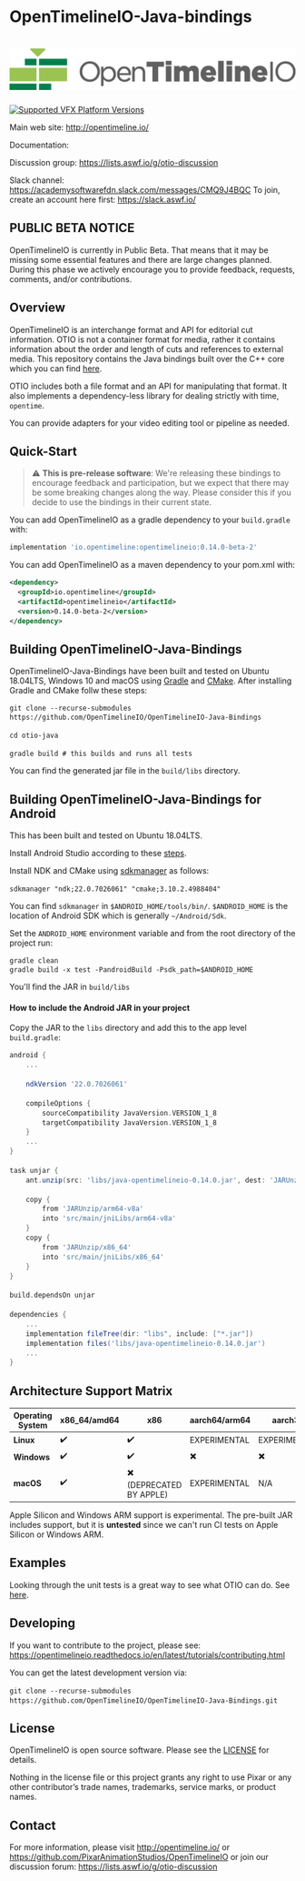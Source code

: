 OpenTimelineIO-Java-bindings
=======
[![OpenTimelineIO](images/opentimelineio-color.svg)](http://opentimeline.io)
==============

[![Supported VFX Platform Versions](https://img.shields.io/badge/vfx%20platform-2016--2020-lightgrey.svg)](http://www.vfxplatform.com/)

Main web site: http://opentimeline.io/

Documentation: 

Discussion group: https://lists.aswf.io/g/otio-discussion

Slack channel: https://academysoftwarefdn.slack.com/messages/CMQ9J4BQC
To join, create an account here first: https://slack.aswf.io/

PUBLIC BETA NOTICE
------------------

OpenTimelineIO is currently in Public Beta. That means that it may be missing
some essential features and there are large changes planned. During this phase
we actively encourage you to provide feedback, requests, comments, and/or
contributions.

Overview
--------

OpenTimelineIO is an interchange format and API for editorial cut information.
OTIO is not a container format for media, rather it contains information about
the order and length of cuts and references to external media. This repository 
contains the Java bindings built over the C++ core which you can find [here](https://github.com/PixarAnimationStudios/OpenTimelineIO).

OTIO includes both a file format and an API for manipulating that format.
It also implements a dependency-less library for dealing strictly with time, `opentime`.

You can provide adapters for your video editing tool or pipeline as needed.

Quick-Start
-----------

> :warning: **This is pre-release software**: We're releasing these bindings to encourage feedback and participation, but we expect that there may be some breaking changes along the way. Please consider this if you decide to use the bindings in their current state.

You can add OpenTimelineIO as a gradle dependency to your `build.gradle` with:

```gradle
implementation 'io.opentimeline:opentimelineio:0.14.0-beta-2'
```

You can add OpenTimelineIO as a maven dependency to your pom.xml with:

```xml
<dependency>
  <groupId>io.opentimeline</groupId>
  <artifactId>opentimelineio</artifactId>
  <version>0.14.0-beta-2</version>
</dependency>
```


Building OpenTimelineIO-Java-Bindings
------------------------

OpenTimelineIO-Java-Bindings have been built and tested on Ubuntu 18.04LTS, Windows 10 and macOS using [Gradle](https://gradle.org/install/) and [CMake](https://cmake.org/download/).
After installing Gradle and CMake follw these steps:

```shell
git clone --recurse-submodules https://github.com/OpenTimelineIO/OpenTimelineIO-Java-Bindings

cd otio-java

gradle build # this builds and runs all tests
```

You can find the generated jar file in the `build/libs` directory.

Building OpenTimelineIO-Java-Bindings for Android
------------------------

This has been built and tested on Ubuntu 18.04LTS.

Install Android Studio according to these [steps](https://developer.android.com/studio).

Install NDK and CMake using [sdkmanager](https://developer.android.com/studio/command-line/sdkmanager) as follows:

`sdkmanager "ndk;22.0.7026061" "cmake;3.10.2.4988404"`

You can find `sdkmanager` in `$ANDROID_HOME/tools/bin/`. `$ANDROID_HOME` is the location of Android SDK which is generally `~/Android/Sdk`.

Set the `ANDROID_HOME` environment variable and from the root directory of the project run:

```shell
gradle clean
gradle build -x test -PandroidBuild -Psdk_path=$ANDROID_HOME
```

You'll find the JAR in `build/libs`

#### How to include the Android JAR in your project

Copy the JAR to the `libs` directory and add this to the app level `build.gradle`:

```groovy
android {
    ...

    ndkVersion '22.0.7026061'

    compileOptions {
        sourceCompatibility JavaVersion.VERSION_1_8
        targetCompatibility JavaVersion.VERSION_1_8
    }
    ...
}

task unjar {
    ant.unzip(src: 'libs/java-opentimelineio-0.14.0.jar', dest: 'JARUnzip')

    copy {
        from 'JARUnzip/arm64-v8a'
        into 'src/main/jniLibs/arm64-v8a'
    }
    copy {
        from 'JARUnzip/x86_64'
        into 'src/main/jniLibs/x86_64'
    }
}

build.dependsOn unjar

dependencies {
    ...
    implementation fileTree(dir: "libs", include: ["*.jar"])
    implementation files('libs/java-opentimelineio-0.14.0.jar')
    ...
}

```


Architecture Support Matrix
---------------------------

| Operating System | x86_64/amd64       | x86                                            | aarch64/arm64            | aarch32                  |
|------------------|--------------------|------------------------------------------------|--------------------------|--------------------------|
| **Linux**        | :heavy_check_mark: | :heavy_check_mark:                             | EXPERIMENTAL             | EXPERIMENTAL             |
| **Windows**      | :heavy_check_mark: | :heavy_check_mark:                             | :heavy_multiplication_x: | :heavy_multiplication_x: |
| **macOS**        | :heavy_check_mark: | :heavy_multiplication_x: (DEPRECATED BY APPLE) | EXPERIMENTAL             | N/A                      |

Apple Silicon and Windows ARM support is experimental. The pre-built JAR includes support, but it is **untested** since we can't run CI tests on Apple Silicon or Windows ARM.

Examples
--------

Looking through the unit tests is a great way to see what OTIO can do. 
See [here](https://github.com/OpenTimelineIO/OpenTimelineIO-Java-Bindings/tree/master/src/test/java/io/opentimeline).

Developing
----------

If you want to contribute to the project, please see: https://opentimelineio.readthedocs.io/en/latest/tutorials/contributing.html

You can get the latest development version via:

`git clone --recurse-submodules https://github.com/OpenTimelineIO/OpenTimelineIO-Java-Bindings.git`

License
-------
OpenTimelineIO is open source software. Please see the [LICENSE](LICENSE) for details.

Nothing in the license file or this project grants any right to use Pixar or any other contributor’s trade names, trademarks, service marks, or product names.

Contact
-------

For more information, please visit http://opentimeline.io/
or https://github.com/PixarAnimationStudios/OpenTimelineIO
or join our discussion forum: https://lists.aswf.io/g/otio-discussion
